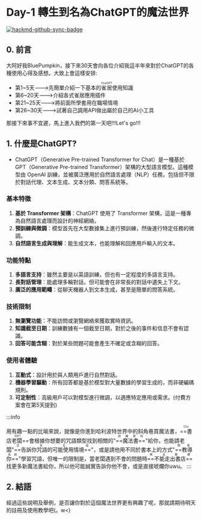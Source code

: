 # Day-1 轉生到名為ChatGPT的魔法世界

[![hackmd-github-sync-badge](https://hackmd.io/zwjWtynxTq6Ztaldz4WZZg/badge)](https://hackmd.io/zwjWtynxTq6Ztaldz4WZZg)


## 0. 前言
大阿好我BluePumpkin，接下來30天會向各位介紹我這半年來對於ChatGPT的各種使用心得及感想。大致上會這樣安排:
- 第1~5天--->先簡單介紹一下基本的<ruby>雀居<rp>(</rp><rt>ChatGPT</rt><rp>)</rp></ruby>使用知識
- 第6~20天--->介紹各式雀居應用插件
- 第21~25天--->將前面所學套用在職場情境
- 第26~30天--->試著自己調用API做出屬於自己的AI小工具

那接下來事不宜遲，馬上進入我們的第一天吧!!!Let's go!!!
## 1. 什麼是ChatGPT?

- ChatGPT（Generative Pre-trained Transformer for Chat）是一種基於 GPT（Generative Pre-trained Transformer）架構的大型語言模型。這種模型由 OpenAI 訓練，並被廣泛應用於自然語言處理（NLP）任務，包括但不限於對話代理、文本生成、文本分類、問答系統等。


### 基本特徵

1.  **基於 Transformer 架構**：ChatGPT 使用了 Transformer 架構，這是一種專為自然語言處理而設計的神經網絡。
2.  **預訓練與微調**：模型首先在大型數據集上進行預訓練，然後進行特定任務的微調。
3.  **自然語言生成與理解**：能生成文本，也能理解和回應用戶輸入的文本。

### 功能特點

1.  **多語言支持**：雖然主要是以英語訓練，但也有一定程度的多語言支持。
2.  **長對話管理**：能處理多輪對話，但可能會在非常長的對話中遺失上下文。
3.  **廣泛的應用範疇**：從聊天機器人到文本生成，甚至是簡單的問答系統。

### 技術限制

1.  **無瀏覽功能**：不能訪問或瀏覽網絡來獲取實時資訊。
2.  **知識截至日期**：訓練數據有一個截至日期，對於之後的事件和信息不會有認識。
3.  **回答可能含糊**：對於某些問題可能會產生不確定或含糊的回答。

### 使用者體驗

1.  **互動式**：設計用於與人類用戶進行自然對話。
2.  **機器學習驅動**：所有回答都是基於模型對大量數據的學習生成的，而非硬編碼規則。
3.  **可定制性**：高級用戶可以對模型進行微調，以適應特定應用或需求。(付費方案會在第5天提到)


:::info

用有趣一點的比喻來說，就像是你進到哈利波特世界中的斜角巷買魔法書，<ruby>==書店老闆==<rp>(</rp><rt>ChatGPT</rt><rp>)</rp></ruby>會根據你想要的咒語類型找到相關的"<ruby>==魔法書==<rp>(</rp><rt>訓練資料</rt><rp>)</rp></ruby>"給你，也能請老闆"<ruby>==告訴你咒語的可能使用情境==<rp>(</rp><rt>文本生成</rt><rp>)</rp></ruby>"，或是請他用不同於書本上的方式"<ruby>==教導你==<rp>(</rp><rt>問答系統</rt><rp>)</rp></ruby>"學習咒語，但唯一的限制是，當老闆遇到不會的問題時<ruby>==不能走出書店==<rp>(</rp><rt>無法聯網</rt><rp>)</rp></ruby>找更多新魔法書給你，所以他可能誠實告訴你他不會，或是直接唬爛你uwu。
:::

## 2. 結語
經過這些說明及舉例，是否讓你對於這個魔法世界更有興趣了呢，那就請期待明天的註冊及使用教學吧(。w<)


